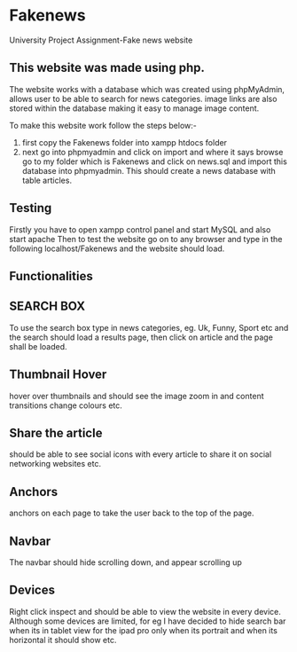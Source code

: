 # Fakenews
University Project Assignment-Fake news website

This website was made using php.
--------------------------------------------------------------------------------------------------------------------------
The website works with a database which was created using phpMyAdmin, allows user to be able to search for news categories.
image links are also stored within the database making it easy to manage image content.

To make this website work follow the steps below:-
1.	first copy the Fakenews folder  into xampp htdocs folder 
2.	next go into phpmyadmin and click on import and where it says browse go to my folder which is Fakenews and click on news.sql and import this database into phpmyadmin.  This should create a news database with table articles. 


Testing
------------------
Firstly you have to open xampp control panel and start MySQL and also start apache 
Then to test the website go on to any browser and type in the following 
localhost/Fakenews and the website should load.

Functionalities
--------------------
SEARCH BOX
------------
To use the search box type in news categories, eg. Uk, Funny, Sport etc and the search should load a results page, then click on article and the page shall be loaded.

Thumbnail Hover
----------------
hover over thumbnails and should see the image zoom in and content transitions  change colours etc.

Share the article 
------------------
 should be able to see social icons with every article to share it on social networking websites etc.

Anchors 
----------
anchors on each page to take the user back to the top of the page.

Navbar 
-------
The navbar should hide scrolling down, and appear scrolling up

Devices
----------
Right click inspect and should be able to view the website in every device.  Although some devices are limited, for eg I have decided to hide search bar when its in tablet view for the ipad pro only when its portrait and when its horizontal it should show etc.

